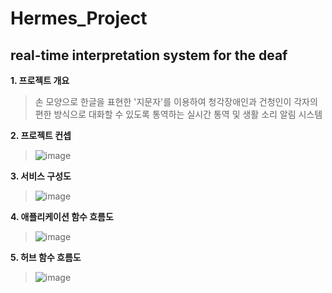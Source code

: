 Hermes_Project
=============
real-time interpretation system for the deaf
----

**1. 프로젝트 개요**

>손 모양으로 한글을 표현한 '지문자'를 이용하여 청각장애인과 건청인이 각자의 편한 방식으로 대화할 수 있도록 통역하는
>실시간 통역 및 생활 소리 알림 시스템

**2. 프로젝트 컨셉**
>![image](https://user-images.githubusercontent.com/33280934/114128781-1dac9500-9938-11eb-9f10-744f37c0e958.png)


**3. 서비스 구성도**
>![image](https://user-images.githubusercontent.com/33280934/114128612-b4c51d00-9937-11eb-8bf4-84c0bc379ebe.png)

**4. 애플리케이션 함수 흐름도**
>![image](https://user-images.githubusercontent.com/33280934/114128797-2604d000-9938-11eb-910d-f03cb4fa4e11.png)

**5. 허브 함수 흐름도**
>![image](https://user-images.githubusercontent.com/33280934/114128816-34eb8280-9938-11eb-87a7-e39d06587d86.png)


